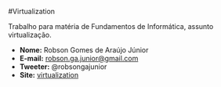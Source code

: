 #Virtualization

Trabalho para matéria de Fundamentos de Informática, assunto virtualização.

* __Nome:__ Robson Gomes de Araújo Júnior
* __E-mail:__ robson.ga.junior@gmail.com
* __Tweeter:__ @robsongajunior
* __Site:__ [virtualization](http://www.robsonjunior.cc/virtualization)